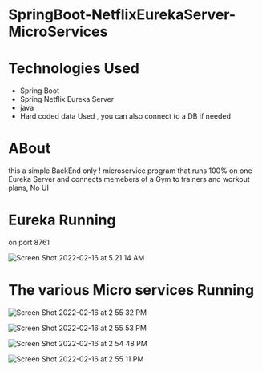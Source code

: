 # SpringBoot-NetflixEurekaServer-MicroServices

# Technologies Used
- Spring Boot
- Spring Netflix Eureka Server
- java
- Hard coded data Used , you can also connect to a DB if needed

#  ABout 
this a simple BackEnd only ! microservice program  that runs 100% on one Eureka Server and  connects memebers of a Gym to trainers and workout plans, 
No UI 

# Eureka Running 
on port 8761

![Screen Shot 2022-02-16 at 5 21 14 AM](https://user-images.githubusercontent.com/99098876/154346606-303c77cc-8818-47b5-a58b-cf690f480b9f.png)


# The various Micro services Running
![Screen Shot 2022-02-16 at 2 55 32 PM](https://user-images.githubusercontent.com/99098876/154346809-3d456602-85c9-4252-a7ba-03231286b0fd.png)

![Screen Shot 2022-02-16 at 2 55 53 PM](https://user-images.githubusercontent.com/99098876/154346832-83d511ca-df55-401e-a583-95e5dfbc3c99.png)
 
![Screen Shot 2022-02-16 at 2 54 48 PM](https://user-images.githubusercontent.com/99098876/154346853-08b7e744-442e-4e41-91dc-7b6e0992895c.png)

![Screen Shot 2022-02-16 at 2 55 11 PM](https://user-images.githubusercontent.com/99098876/154346881-74045536-2cf1-49ac-a0f1-ff13f23b2c65.png)

